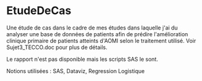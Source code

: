 # EtudeDeCas
Une étude de cas dans le cadre de mes études dans laquelle j'ai du analyser une base de données de patients afin de prédire l'amélioration clinique primaire de patients atteints d'AOMI selon le traitement utilisé.
Voir Sujet3_TECCO.doc pour plus de détails.

Le rapport n'est pas disponible mais les scripts SAS le sont.

Notions utilisées : SAS, Dataviz, Regression Logistique
